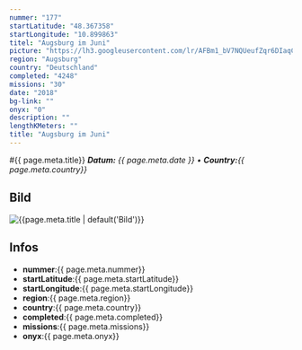```yaml
---
nummer: "177"
startLatitude: "48.367358"
startLongitude: "10.899863"
titel: "Augsburg im Juni"
picture: "https://lh3.googleusercontent.com/lr/AFBm1_bV7NQUeufZqr6DIaqCmecFQQHFqgfW7cA00sY-92ZXc4leMuECv2vMZChwsWtCcS5gAhMON34zMRjM2HNhiLKj0fyq1Ytrx1ZOmxSlaW1yRnDTc3fDUatD3io_lnBZsSCkYULORO8x4RwcnB878PEOcgD2ZXXxV6q8cAnOZOC_IC-KazgJ9GUtwgnWlcmlniRUaZalmfLtRxzUxApejhzwJKXZkPKOe-Oi6EN2UFmDKBCinUSARzdWKCq4X99x4kpr0mO_iASQbCTTMZedHTHNHy2mhmE9xZ9A6a4opgd6NW2X13CUYLG-zwKizGlP-Q1mczhxlSMX11H7LfD18pMsbDeVuQ2B32GAytKGaES54ltozTExuJgS03ogxeKaKqz3GNJhZIVNnJxNPXekGAPB3SOgeO9Mkk3PqY07zwkR29JAJxN_5mJuqS3LDrCZ3uJxc2QOWAQVA0j9zAGGRTERWltFpGVfqydZk_z5vE0LiAN-hYETg1Stbf_88bYwAqX2IIQortPKSXtlgGvkWZqi9HXoNXxARbTa8p_SvRtx_BoPl-Cu6zl0nM0i66w6yD4jVY4zOfRqndoaqLUnJYpzS41Y9d8NUgVI-38MO6IX207_R0zGH4PEGn_AWPrqPK_WaOtd3ZITnnECLi_9yExOrO6ISCSLku1dGSmhEYPhvGqJKsjzNXBIUi8WYun2TzPyaZlrkRT0s5pQScn6FTf3cVWV14I7c3d48uCYk3KyVByHSzfsNMQqJKURNT8nlsp8o-WDC7Bi0xHDCjveTmfWSvMkGum0qfaS_p8quUIKqxXhyCXYPN06Ize81HEjGfb1HDU5-B4V-wW_HKb1EPYLVgZdswk"
region: "Augsburg"
country: "Deutschland"
completed: "4248"
missions: "30"
date: "2018"
bg-link: ""
onyx: "0"
description: ""
lengthKMeters: ""
title: "Augsburg im Juni"
---
```


#{{ page.meta.title}}
_**Datum:** {{ page.meta.date }} • **Country:**{{ page.meta.country}}_

## Bild
![{{page.meta.title | default('Bild')}}]({{page.meta.picture}})

## Infos
- **nummer**:{{ page.meta.nummer}}
- **startLatitude**:{{ page.meta.startLatitude}}
- **startLongitude**:{{ page.meta.startLongitude}}
- **region**:{{ page.meta.region}}
- **country**:{{ page.meta.country}}
- **completed**:{{ page.meta.completed}}
- **missions**:{{ page.meta.missions}}
- **onyx**:{{ page.meta.onyx}}

